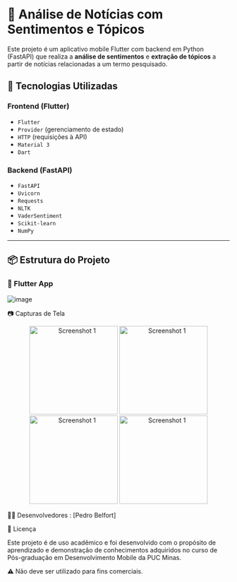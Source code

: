 # 📰 Análise de Notícias com Sentimentos e Tópicos

Este projeto é um aplicativo mobile Flutter com backend em Python (FastAPI) que realiza a **análise de sentimentos** e **extração de tópicos** a partir de notícias relacionadas a um termo pesquisado.

## 📱 Tecnologias Utilizadas

### Frontend (Flutter)
- `Flutter`
- `Provider` (gerenciamento de estado)
- `HTTP` (requisições à API)
- `Material 3`
- `Dart`

### Backend (FastAPI)
- `FastAPI`
- `Uvicorn`
- `Requests`
- `NLTK`
- `VaderSentiment`
- `Scikit-learn`
- `NumPy`

---

## 📦 Estrutura do Projeto

### 📁 Flutter App

![image](https://github.com/user-attachments/assets/226f9b48-3788-400c-b8d6-7693be4c4225)


📷 Capturas de Tela

<p align="center">
  <img src="https://github.com/user-attachments/assets/b4be2c3f-a901-4b85-874e-4c2cc05ceb37" alt="Screenshot 1" width="200"/>
  <img src="https://github.com/user-attachments/assets/4d38e762-fbef-439f-b22a-428daa79a3a7" alt="Screenshot 1" width="200"/>
  <img src="https://github.com/user-attachments/assets/605c48cc-6c95-4502-b774-332d9d1919c3" alt="Screenshot 1" width="200"/>
  <img src="https://github.com/user-attachments/assets/11ac74d3-611d-4545-bdf0-ba775dbf3e93" alt="Screenshot 1" width="200"/>
</p>

👨‍💻 Desenvolvedores : [Pedro Belfort]

📜 Licença

Este projeto é de uso acadêmico e foi desenvolvido com o propósito de aprendizado e demonstração de conhecimentos adquiridos no curso de Pós-graduação em Desenvolvimento Mobile da PUC Minas.

⚠️ Não deve ser utilizado para fins comerciais.
